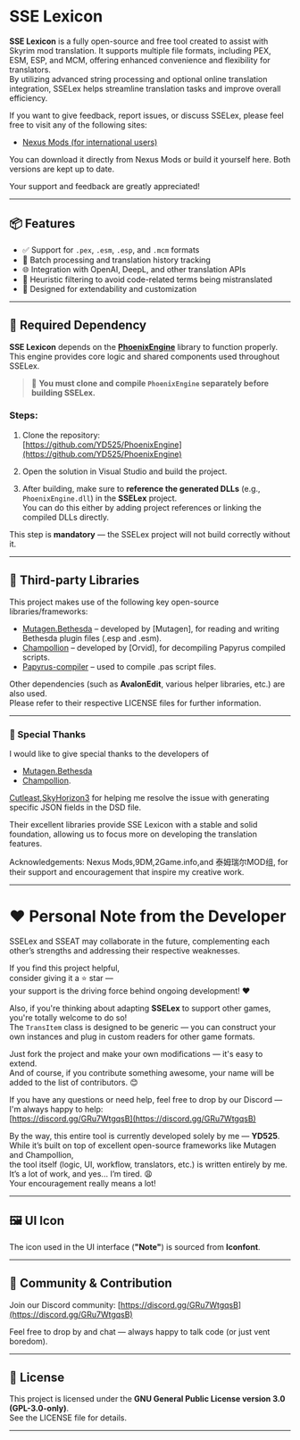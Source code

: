 # SSE Lexicon

**SSE Lexicon** is a fully open-source and free tool created to assist with Skyrim mod translation. It supports multiple file formats, including PEX, ESM, ESP, and MCM, offering enhanced convenience and flexibility for translators.  
By utilizing advanced string processing and optional online translation integration, SSELex helps streamline translation tasks and improve overall efficiency.

If you want to give feedback, report issues, or discuss SSELex, please feel free to visit any of the following sites:  

- [Nexus Mods (for international users)](https://www.nexusmods.com/skyrimspecialedition/mods/143056)  

You can download it directly from Nexus Mods or build it yourself here. Both versions are kept up to date.

Your support and feedback are greatly appreciated!

---

## 📦 Features

- ✅ Support for `.pex`, `.esm`, `.esp`, and `.mcm` formats  
- 🔁 Batch processing and translation history tracking  
- 🌐 Integration with OpenAI, DeepL, and other translation APIs  
- 🧠 Heuristic filtering to avoid code-related terms being mistranslated  
- 🔧 Designed for extendability and customization

---

## 🧩 Required Dependency

**SSE Lexicon** depends on the [**PhoenixEngine**](https://github.com/YD525/PhoenixEngine) library to function properly.  
This engine provides core logic and shared components used throughout SSELex.

> 🔧 **You must clone and compile `PhoenixEngine` separately before building SSELex.**

### Steps:

1. Clone the repository:  
   [https://github.com/YD525/PhoenixEngine](https://github.com/YD525/PhoenixEngine)

2. Open the solution in Visual Studio and build the project.

3. After building, make sure to **reference the generated DLLs** (e.g., `PhoenixEngine.dll`) in the **SSELex** project.  
   You can do this either by adding project references or linking the compiled DLLs directly.

This step is **mandatory** — the SSELex project will not build correctly without it.

---

## 🧩 Third-party Libraries

This project makes use of the following key open-source libraries/frameworks:

- [Mutagen.Bethesda](https://github.com/Mutagen-Modding/Mutagen) – developed by [Mutagen], for reading and writing Bethesda plugin files (.esp and .esm).  
- [Champollion](https://github.com/Orvid/Champollion) – developed by [Orvid], for decompiling Papyrus compiled scripts.  
- [Papyrus-compiler](https://github.com/russo-2025/papyrus-compiler) – used to compile .pas script files.

Other dependencies (such as **AvalonEdit**, various helper libraries, etc.) are also used.  
Please refer to their respective LICENSE files for further information.

---

### 🙏 Special Thanks

I would like to give special thanks to the developers of  
- [Mutagen.Bethesda](https://github.com/Mutagen-Modding/Mutagen)  
- [Champollion](https://github.com/Orvid/Champollion).  

[Cutleast](https://github.com/Cutleast),[SkyHorizon3](https://github.com/SkyHorizon3)  for helping me resolve the issue with generating specific JSON fields in the DSD file.

Their excellent libraries provide SSE Lexicon with a stable and solid foundation, allowing us to focus more on developing the translation features.

Acknowledgements: Nexus Mods,9DM,2Game.info,and 泰姆瑞尔MOD组, for their support and encouragement that inspire my creative work.

---

# ❤️ Personal Note from the Developer

SSELex and SSEAT may collaborate in the future, complementing each other’s strengths and addressing their respective weaknesses.

If you find this project helpful,  
consider giving it a ⭐ star —  
your support is the driving force behind ongoing development! ❤️

Also, if you're thinking about adapting **SSELex** to support other games, you're totally welcome to do so!  
The `TransItem` class is designed to be generic — you can construct your own instances and plug in custom readers for other game formats.  

Just fork the project and make your own modifications — it's easy to extend.  
And of course, if you contribute something awesome, your name will be added to the list of contributors. 😊

If you have any questions or need help, feel free to drop by our Discord — I'm always happy to help:  
[https://discord.gg/GRu7WtgqsB](https://discord.gg/GRu7WtgqsB)

By the way, this entire tool is currently developed solely by me — **YD525**.  
While it’s built on top of excellent open-source frameworks like Mutagen and Champollion,  
the tool itself (logic, UI, workflow, translators, etc.) is written entirely by me.  
It’s a lot of work, and yes... I’m tired. 😩  
Your encouragement really means a lot!

---

## 🖼️ UI Icon

The icon used in the UI interface (**"Note"**) is sourced from **Iconfont**.

---

## 💬 Community & Contribution

Join our Discord community: [https://discord.gg/GRu7WtgqsB](https://discord.gg/GRu7WtgqsB)  

Feel free to drop by and chat — always happy to talk code (or just vent boredom).

---

## 📄 License

This project is licensed under the **GNU General Public License version 3.0 (GPL-3.0-only)**.  
See the LICENSE file for details.

---